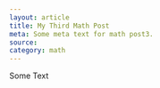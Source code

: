 ```yaml
---
layout: article
title: My Third Math Post
meta: Some meta text for math post3.
source:
category: math
---
```

Some Text